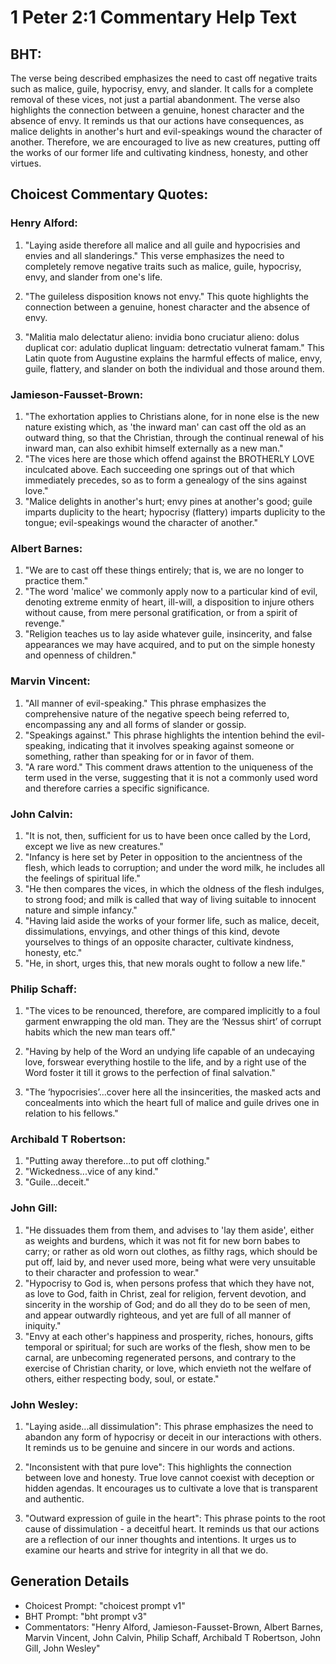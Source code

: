 # 1 Peter 2:1 Commentary Help Text

## BHT:
The verse being described emphasizes the need to cast off negative traits such as malice, guile, hypocrisy, envy, and slander. It calls for a complete removal of these vices, not just a partial abandonment. The verse also highlights the connection between a genuine, honest character and the absence of envy. It reminds us that our actions have consequences, as malice delights in another's hurt and evil-speakings wound the character of another. Therefore, we are encouraged to live as new creatures, putting off the works of our former life and cultivating kindness, honesty, and other virtues.

## Choicest Commentary Quotes:
### Henry Alford:
1. "Laying aside therefore all malice and all guile and hypocrisies and envies and all slanderings." This verse emphasizes the need to completely remove negative traits such as malice, guile, hypocrisy, envy, and slander from one's life.

2. "The guileless disposition knows not envy." This quote highlights the connection between a genuine, honest character and the absence of envy.

3. "Malitia malo delectatur alieno: invidia bono cruciatur alieno: dolus duplicat cor: adulatio duplicat linguam: detrectatio vulnerat famam." This Latin quote from Augustine explains the harmful effects of malice, envy, guile, flattery, and slander on both the individual and those around them.

### Jamieson-Fausset-Brown:
1. "The exhortation applies to Christians alone, for in none else is the new nature existing which, as 'the inward man' can cast off the old as an outward thing, so that the Christian, through the continual renewal of his inward man, can also exhibit himself externally as a new man."
2. "The vices here are those which offend against the BROTHERLY LOVE inculcated above. Each succeeding one springs out of that which immediately precedes, so as to form a genealogy of the sins against love."
3. "Malice delights in another's hurt; envy pines at another's good; guile imparts duplicity to the heart; hypocrisy (flattery) imparts duplicity to the tongue; evil-speakings wound the character of another."

### Albert Barnes:
1. "We are to cast off these things entirely; that is, we are no longer to practice them."
2. "The word 'malice' we commonly apply now to a particular kind of evil, denoting extreme enmity of heart, ill-will, a disposition to injure others without cause, from mere personal gratification, or from a spirit of revenge."
3. "Religion teaches us to lay aside whatever guile, insincerity, and false appearances we may have acquired, and to put on the simple honesty and openness of children."

### Marvin Vincent:
1. "All manner of evil-speaking." This phrase emphasizes the comprehensive nature of the negative speech being referred to, encompassing any and all forms of slander or gossip.
2. "Speakings against." This phrase highlights the intention behind the evil-speaking, indicating that it involves speaking against someone or something, rather than speaking for or in favor of them.
3. "A rare word." This comment draws attention to the uniqueness of the term used in the verse, suggesting that it is not a commonly used word and therefore carries a specific significance.

### John Calvin:
1. "It is not, then, sufficient for us to have been once called by the Lord, except we live as new creatures."
2. "Infancy is here set by Peter in opposition to the ancientness of the flesh, which leads to corruption; and under the word milk, he includes all the feelings of spiritual life."
3. "He then compares the vices, in which the oldness of the flesh indulges, to strong food; and milk is called that way of living suitable to innocent nature and simple infancy."
4. "Having laid aside the works of your former life, such as malice, deceit, dissimulations, envyings, and other things of this kind, devote yourselves to things of an opposite character, cultivate kindness, honesty, etc."
5. "He, in short, urges this, that new morals ought to follow a new life."

### Philip Schaff:
1. "The vices to be renounced, therefore, are compared implicitly to a foul garment enwrapping the old man. They are the ‘Nessus shirt’ of corrupt habits which the new man tears off." 

2. "Having by help of the Word an undying life capable of an undecaying love, forswear everything hostile to the life, and by a right use of the Word foster it till it grows to the perfection of final salvation."

3. "The ‘hypocrisies’...cover here all the insincerities, the masked acts and concealments into which the heart full of malice and guile drives one in relation to his fellows."

### Archibald T Robertson:
1. "Putting away therefore...to put off clothing." 
2. "Wickedness...vice of any kind." 
3. "Guile...deceit."

### John Gill:
1. "He dissuades them from them, and advises to 'lay them aside', either as weights and burdens, which it was not fit for new born babes to carry; or rather as old worn out clothes, as filthy rags, which should be put off, laid by, and never used more, being what were very unsuitable to their character and profession to wear." 
2. "Hypocrisy to God is, when persons profess that which they have not, as love to God, faith in Christ, zeal for religion, fervent devotion, and sincerity in the worship of God; and do all they do to be seen of men, and appear outwardly righteous, and yet are full of all manner of iniquity."
3. "Envy at each other's happiness and prosperity, riches, honours, gifts temporal or spiritual; for such are works of the flesh, show men to be carnal, are unbecoming regenerated persons, and contrary to the exercise of Christian charity, or love, which envieth not the welfare of others, either respecting body, soul, or estate."

### John Wesley:
1. "Laying aside...all dissimulation": This phrase emphasizes the need to abandon any form of hypocrisy or deceit in our interactions with others. It reminds us to be genuine and sincere in our words and actions.

2. "Inconsistent with that pure love": This highlights the connection between love and honesty. True love cannot coexist with deception or hidden agendas. It encourages us to cultivate a love that is transparent and authentic.

3. "Outward expression of guile in the heart": This phrase points to the root cause of dissimulation - a deceitful heart. It reminds us that our actions are a reflection of our inner thoughts and intentions. It urges us to examine our hearts and strive for integrity in all that we do.


## Generation Details
- Choicest Prompt: "choicest prompt v1"
- BHT Prompt: "bht prompt v3"
- Commentators: "Henry Alford, Jamieson-Fausset-Brown, Albert Barnes, Marvin Vincent, John Calvin, Philip Schaff, Archibald T Robertson, John Gill, John Wesley"
